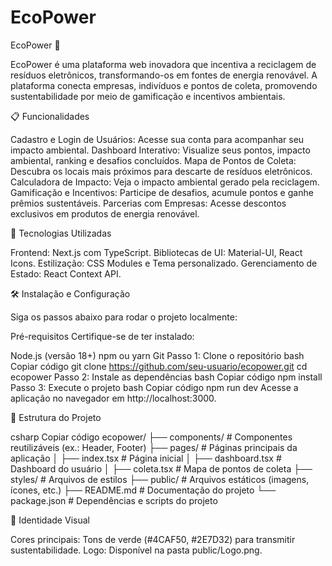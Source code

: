 # EcoPower

EcoPower 🌿

EcoPower é uma plataforma web inovadora que incentiva a reciclagem de resíduos eletrônicos, transformando-os em fontes de energia renovável. A plataforma conecta empresas, indivíduos e pontos de coleta, promovendo sustentabilidade por meio de gamificação e incentivos ambientais.

📋 Funcionalidades

Cadastro e Login de Usuários: Acesse sua conta para acompanhar seu impacto ambiental.
Dashboard Interativo: Visualize seus pontos, impacto ambiental, ranking e desafios concluídos.
Mapa de Pontos de Coleta: Descubra os locais mais próximos para descarte de resíduos eletrônicos.
Calculadora de Impacto: Veja o impacto ambiental gerado pela reciclagem.
Gamificação e Incentivos: Participe de desafios, acumule pontos e ganhe prêmios sustentáveis.
Parcerias com Empresas: Acesse descontos exclusivos em produtos de energia renovável.

🚀 Tecnologias Utilizadas

Frontend: Next.js com TypeScript.
Bibliotecas de UI: Material-UI, React Icons.
Estilização: CSS Modules e Tema personalizado.
Gerenciamento de Estado: React Context API.

🛠️ Instalação e Configuração

Siga os passos abaixo para rodar o projeto localmente:

Pré-requisitos
Certifique-se de ter instalado:

Node.js (versão 18+)
npm ou yarn
Git
Passo 1: Clone o repositório
bash
Copiar código
git clone https://github.com/seu-usuario/ecopower.git
cd ecopower
Passo 2: Instale as dependências
bash
Copiar código
npm install
Passo 3: Execute o projeto
bash
Copiar código
npm run dev
Acesse a aplicação no navegador em http://localhost:3000.

📂 Estrutura do Projeto

csharp
Copiar código
ecopower/
├── components/          # Componentes reutilizáveis (ex.: Header, Footer)
├── pages/               # Páginas principais da aplicação
│   ├── index.tsx        # Página inicial
│   ├── dashboard.tsx    # Dashboard do usuário
│   ├── coleta.tsx       # Mapa de pontos de coleta
├── styles/              # Arquivos de estilos
├── public/              # Arquivos estáticos (imagens, ícones, etc.)
├── README.md            # Documentação do projeto
└── package.json         # Dependências e scripts do projeto

🎨 Identidade Visual

Cores principais: Tons de verde (#4CAF50, #2E7D32) para transmitir sustentabilidade.
Logo: Disponível na pasta public/Logo.png.

